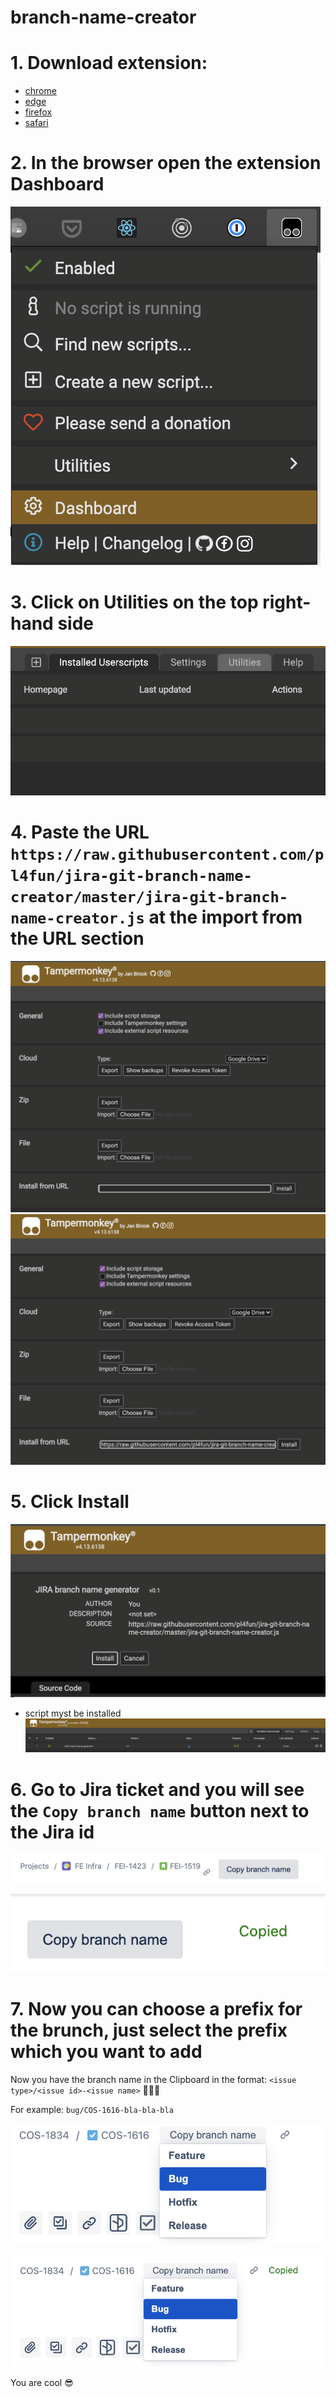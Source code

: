 # branch-name-creator

# 1. Download extension:
- [chrome](https://chrome.google.com/webstore/detail/tampermonkey/dhdgffkkebhmkfjojejmpbldmpobfkfo)
- [edge](https://microsoftedge.microsoft.com/addons/detail/tampermonkey/iikmkjmpaadaobahmlepeloendndfphd)
- [firefox](https://addons.mozilla.org/en-US/firefox/addon/tampermonkey/)
- [safari](https://apps.apple.com/app/apple-store/id1482490089)

# 2. In the browser open the extension Dashboard

  ![Dashboard](./dashboard.png "Dashboard")

# 3. Click on Utilities on the top right-hand side

  ![Utilities](./utilities.png "Utilities")

# 4. Paste the URL `https://raw.githubusercontent.com/pl4fun/jira-git-branch-name-creator/master/jira-git-branch-name-creator.js` at the import from the URL section

  ![Import from URL](./import.png "Import from URL")
  ![Import from URL](./import2.png "Import from URL")
  
# 5. Click Install

  ![Install](./install.png "Install")

  * script myst be installed ![Installed](./installed.png "Installed")

# 6. Go to Jira ticket and you will see the `Copy branch name` button next to the Jira id

  ![Create branch name](./copy.png "Copy branch name")

  ![Create branch name](./copied.png "Copied branch name")

# 7. Now you can choose a prefix for the brunch, just select the prefix which you want to add

Now you have the branch name in the Clipboard in the format: `<issue type>/<issue id>-<issue name>` 🥳🎉🎆

For example: `bug/COS-1616-bla-bla-bla`

![Prefix for branch name](./prefix.png "Select prefix")

![Prefix for branch name](./prefix2.png "Copied branch name with prefix")

You are cool 😎

